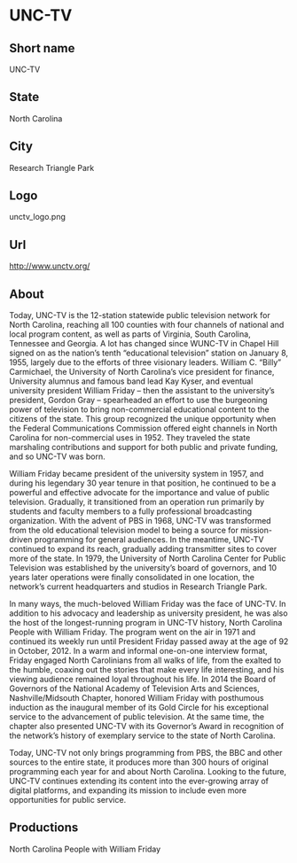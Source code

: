 # UNC-TV

## Short name

UNC-TV

## State

North Carolina

## City

Research Triangle Park

## Logo

unctv\_logo.png

## Url

http://www.unctv.org/

## About

Today, UNC-TV is the 12-station statewide public television network
for North Carolina, reaching all 100 counties with four channels of national and
local program content, as well as parts of Virginia, South Carolina, Tennessee
and Georgia.  A lot has changed since WUNC-TV in Chapel Hill signed on as the
nation’s tenth “educational television” station on January 8, 1955, largely due
to the efforts of three visionary leaders.  William C. “Billy” Carmichael, the
University of North Carolina’s vice president for finance, University alumnus
and famous band lead Kay Kyser, and eventual university president William Friday
– then the assistant to the university’s president, Gordon Gray – spearheaded
an effort to use the burgeoning power of television to bring non-commercial educational
content to the citizens of the state.  This group recognized the unique opportunity
when the Federal Communications Commission offered eight channels in North Carolina
for non-commercial uses in 1952.  They traveled the state marshaling contributions
and support for both public and private funding, and so UNC-TV was born.

William
Friday became president of the university system in 1957, and during his legendary
30 year tenure in that position, he continued to be a powerful and effective advocate
for the importance and value of public television.  Gradually, it transitioned
from an operation run primarily by students and faculty members to a fully professional
broadcasting organization.  With the advent of PBS in 1968, UNC-TV was transformed
from the old educational television model to being a source for mission-driven
programming for general audiences.  In the meantime, UNC-TV continued to expand
its reach, gradually adding transmitter sites to cover more of the state.  In
1979, the University of North Carolina Center for Public Television was established
by the university’s board of governors, and 10 years later operations were finally
consolidated in one location, the network’s current headquarters and studios in
Research Triangle Park.

In many ways, the much-beloved William Friday was the
face of UNC-TV.  In addition to his advocacy and leadership as university president,
he was also the host of the longest-running program in UNC-TV history, North Carolina
People with William Friday.  The program went on the air in 1971 and continued
its weekly run until President Friday passed away at the age of 92 in October,
2012.  In a warm and informal one-on-one interview format, Friday engaged North
Carolinians from all walks of life, from the exalted to the humble, coaxing out
the stories that make every life interesting, and his viewing audience remained
loyal throughout his life. In 2014 the Board of Governors of the National Academy
of Television Arts and Sciences, Nashville/Midsouth Chapter, honored William Friday
with posthumous induction as the inaugural member of its Gold Circle for his exceptional
service to the advancement of public television.  At the same time, the chapter
also presented UNC-TV with its Governor’s Award in recognition of the network’s
history of exemplary service to the state of North Carolina.

Today, UNC-TV not
only brings programming from PBS, the BBC and other sources to the entire state,
it produces more than 300 hours of original programming each year for and about
North Carolina.  Looking to the future, UNC-TV continues extending its content
into the ever-growing array of digital platforms, and expanding its mission to
include even more opportunities for public service.


## Productions

North Carolina People with William Friday
